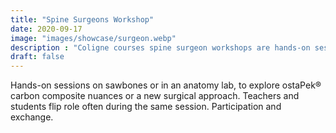 ```yaml
---
title: "Spine Surgeons Workshop"
date: 2020-09-17
image: "images/showcase/surgeon.webp"
description : "Coligne courses spine surgeon workshops are hands-on sessions to explore ostaPek® carbon composite nuances during surgical treatment."
draft: false
---
```


Hands-on sessions on sawbones or in an anatomy lab, to explore ostaPek® carbon composite nuances or a new surgical approach. 
Teachers and students flip role often during the same session. Participation and exchange.